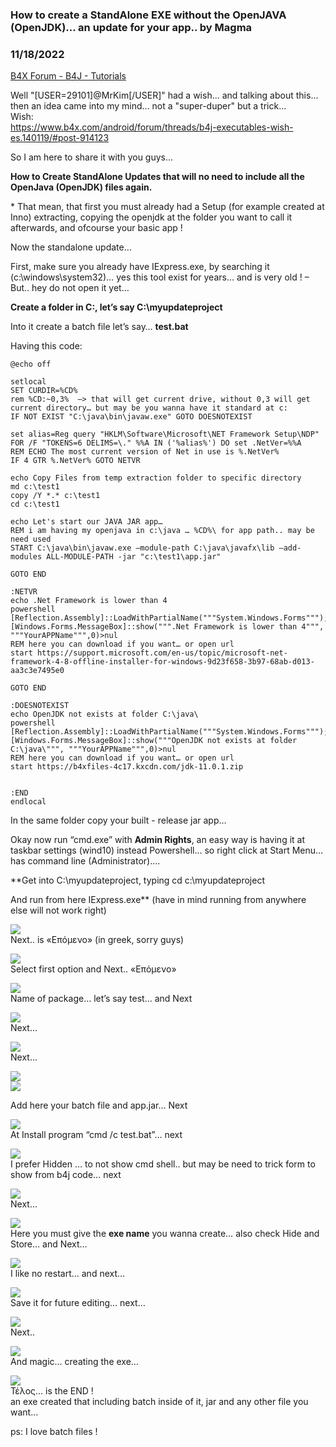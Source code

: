 ### How to create a StandAlone EXE without the OpenJAVA (OpenJDK)... an update for your app.. by Magma
### 11/18/2022
[B4X Forum - B4J - Tutorials](https://www.b4x.com/android/forum/threads/144239/)

Well "[USER=29101]@MrKim[/USER]" had a wish… and talking about this… then an idea came into my mind… not a "super-duper" but a trick…  
Wish:  
<https://www.b4x.com/android/forum/threads/b4j-executables-wish-es.140119/#post-914123>  
  
So I am here to share it with you guys…  
  
**How to Create StandAlone Updates that will no need to include all the OpenJava (OpenJDK) files again.**  
  
\* That mean, that first you must already had a Setup (for example created at Inno) extracting, copying the openjdk at the folder you want to call it afterwards, and ofcourse your basic app !  
  
Now the standalone update…  
  
First, make sure you already have IExpress.exe, by searching it (c:\windows\system32)… yes this tool exist for years… and is very old ! – But.. hey do not open it yet…  
  
**Create a folder in C:\, let’s say C:\myupdateproject**  
  
Into it create a batch file let’s say… **test.bat**  
  
Having this code:  

```B4X
@echo off  
  
setlocal  
SET CURDIR=%CD%  
rem %CD:~0,3%  –> that will get current drive, without 0,3 will get current directory… but may be you wanna have it standard at c:  
IF NOT EXIST "C:\java\bin\javaw.exe" GOTO DOESNOTEXIST  
  
set alias=Reg query "HKLM\Software\Microsoft\NET Framework Setup\NDP"  
FOR /F "TOKENS=6 DELIMS=\." %%A IN ('%alias%') DO set .NetVer=%%A  
REM ECHO The most current version of Net in use is %.NetVer%  
IF 4 GTR %.NetVer% GOTO NETVR  
  
echo Copy Files from temp extraction folder to specific directory  
md c:\test1  
copy /Y *.* c:\test1  
cd c:\test1  
  
echo Let's start our JAVA JAR app…  
REM i am having my openjava in c:\java … %CD%\ for app path.. may be need used  
START C:\java\bin\javaw.exe –module-path C:\java\javafx\lib –add-modules ALL-MODULE-PATH -jar "c:\test1\app.jar"  
  
GOTO END  
  
:NETVR  
echo .Net Framework is lower than 4  
powershell [Reflection.Assembly]::LoadWithPartialName("""System.Windows.Forms""");[Windows.Forms.MessageBox]::show(""".Net Framework is lower than 4""", """YourAPPName""",0)>nul  
REM here you can download if you want… or open url  
start https://support.microsoft.com/en-us/topic/microsoft-net-framework-4-8-offline-installer-for-windows-9d23f658-3b97-68ab-d013-aa3c3e7495e0  
  
GOTO END  
  
:DOESNOTEXIST  
echo OpenJDK not exists at folder C:\java\  
powershell [Reflection.Assembly]::LoadWithPartialName("""System.Windows.Forms""");[Windows.Forms.MessageBox]::show("""OpenJDK not exists at folder C:\java\""", """YourAPPName""",0)>nul  
REM here you can download if you want… or open url  
start https://b4xfiles-4c17.kxcdn.com/jdk-11.0.1.zip  
  
  
:END  
endlocal
```

  
  
  
In the same folder copy your built - release jar app…  
  
Okay now run “cmd.exe” with **Admin Rights**, an easy way is having it at taskbar settings (wind10) instead Powershell… so right click at Start Menu… has command line (Administrator)….  
  
**Get into C:\myupdateproject, typing cd c:\myupdateproject  
  
And run from here IExpress.exe** (have in mind running from anywhere else will not work right)  
  
  
![](https://www.b4x.com/android/forum/attachments/136131)  
Next.. is «Επόμενο» (in greek, sorry guys)  
  
  
![](https://www.b4x.com/android/forum/attachments/136132)  
Select first option and Next.. «Επόμενο»  
  
  
  
  
![](https://www.b4x.com/android/forum/attachments/136133)  
Name of package… let’s say test… and Next  
  
  
  
  
![](https://www.b4x.com/android/forum/attachments/136134)  
Next…  
  
  
  
  
![](https://www.b4x.com/android/forum/attachments/136135)  
Next…  
  
  
  
![](https://www.b4x.com/android/forum/attachments/136136)  
![](https://www.b4x.com/android/forum/attachments/136137)  
  
Add here your batch file and app.jar… Next  
  
  
  
  
![](https://www.b4x.com/android/forum/attachments/136138)  
At Install program “cmd /c test.bat”… next  
  
  
  
  
![](https://www.b4x.com/android/forum/attachments/136139)  
I prefer Hidden … to not show cmd shell.. but may be need to trick form to show from b4j code… next  
  
  
  
  
![](https://www.b4x.com/android/forum/attachments/136140)  
Next…  
  
  
![](https://www.b4x.com/android/forum/attachments/136141)  
Here you must give the **exe name** you wanna create… also check Hide and Store… and Next…  
  
  
![](https://www.b4x.com/android/forum/attachments/136142)  
I like no restart… and next…  
  
  
  
  
![](https://www.b4x.com/android/forum/attachments/136143)  
Save it for future editing… next…  
  
  
  
  
![](https://www.b4x.com/android/forum/attachments/136144)  
Next..  
  
  
![](https://www.b4x.com/android/forum/attachments/136145)  
And magic… creating the exe…  
  
  
![](https://www.b4x.com/android/forum/attachments/136146)  
Τέλος… is the END !  
an exe created that including batch inside of it, jar and any other file you want…  
  
ps: I love batch files !